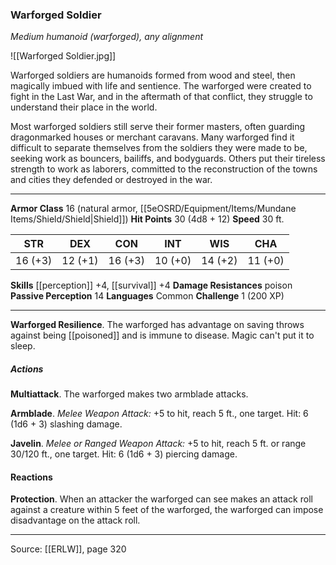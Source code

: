 ### Warforged Soldier
_Medium humanoid (warforged), any alignment_

![[Warforged Soldier.jpg]]

Warforged soldiers are humanoids formed from wood and steel, then magically imbued with life and sentience. The warforged were created to fight in the Last War, and in the aftermath of that conflict, they struggle to understand their place in the world.

Most warforged soldiers still serve their former masters, often guarding dragonmarked houses or merchant caravans. Many warforged find it difficult to separate themselves from the soldiers they were made to be, seeking work as bouncers, bailiffs, and bodyguards. Others put their tireless strength to work as laborers, committed to the reconstruction of the towns and cities they defended or destroyed in the war.





---

**Armor Class** 16 (natural armor, [[5eOSRD/Equipment/Items/Mundane Items/Shield/Shield|Shield]])
**Hit Points** 30 (4d8 + 12)
**Speed** 30 ft.

| STR     | DEX     | CON     | INT     | WIS     | CHA     |
|---------|---------|---------|---------|---------|---------|
| 16 (+3) | 12 (+1) | 16 (+3) | 10 (+0) | 14 (+2) | 11 (+0) |

**Skills** [[perception]] +4, [[survival]] +4
**Damage Resistances** poison
**Passive Perception** 14
**Languages** Common
**Challenge** 1 (200 XP)

---

**Warforged Resilience**. The warforged has advantage on saving throws against being [[poisoned]] and is immune to disease. Magic can't put it to sleep.

##### Actions
**Multiattack**. The warforged makes two armblade attacks.

**Armblade**. _Melee Weapon Attack:_ +5 to hit, reach 5 ft., one target. Hit: 6 (1d6 + 3) slashing damage.

**Javelin**. _Melee or Ranged Weapon Attack:_ +5 to hit, reach 5 ft. or range 30/120 ft., one target. Hit: 6 (1d6 + 3) piercing damage.

#### Reactions
**Protection**. When an attacker the warforged can see makes an attack roll against a creature within 5 feet of the warforged, the warforged can impose disadvantage on the attack roll.


---

Source: [[ERLW]], page 320